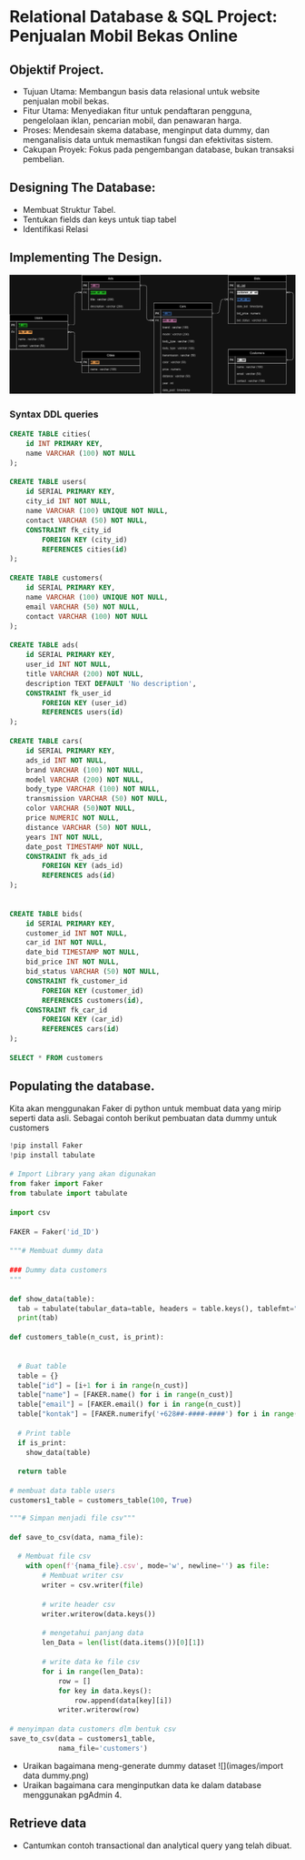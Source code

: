 # Relational Database & SQL Project: Penjualan Mobil Bekas Online

## Objektif Project.
- Tujuan Utama: Membangun basis data relasional untuk website penjualan mobil bekas.
- Fitur Utama: Menyediakan fitur untuk pendaftaran pengguna, pengelolaan iklan, pencarian mobil, dan penawaran harga.
- Proses: Mendesain skema database, menginput data dummy, dan menganalisis data untuk memastikan fungsi dan efektivitas sistem.
- Cakupan Proyek: Fokus pada pengembangan database, bukan transaksi pembelian.

## Designing The Database:
-  Membuat  Struktur Tabel.
-  Tentukan fields dan keys untuk tiap tabel
-  Identifikasi Relasi

## Implementing The Design.
![](images/erd_cars_project.png)

### Syntax DDL queries
```sql
CREATE TABLE cities(
	id INT PRIMARY KEY,
	name VARCHAR (100) NOT NULL
);

CREATE TABLE users(
	id SERIAL PRIMARY KEY,
	city_id INT NOT NULL,
	name VARCHAR (100) UNIQUE NOT NULL,
	contact VARCHAR (50) NOT NULL,
	CONSTRAINT fk_city_id
		FOREIGN KEY (city_id)
		REFERENCES cities(id)
);

CREATE TABLE customers(
	id SERIAL PRIMARY KEY,
	name VARCHAR (100) UNIQUE NOT NULL,
	email VARCHAR (50) NOT NULL,
	contact VARCHAR (100) NOT NULL
);

CREATE TABLE ads(
	id SERIAL PRIMARY KEY,
	user_id INT NOT NULL,
	title VARCHAR (200) NOT NULL,
	description TEXT DEFAULT 'No description',
	CONSTRAINT fk_user_id
		FOREIGN KEY (user_id)
		REFERENCES users(id)
);

CREATE TABLE cars(
	id SERIAL PRIMARY KEY,
	ads_id INT NOT NULL,
	brand VARCHAR (100) NOT NULL,
	model VARCHAR (200) NOT NULL,
	body_type VARCHAR (100) NOT NULL,
	transmission VARCHAR (50) NOT NULL,
	color VARCHAR (50)NOT NULL,
	price NUMERIC NOT NULL,
	distance VARCHAR (50) NOT NULL,
	years INT NOT NULL,
	date_post TIMESTAMP NOT NULL,
	CONSTRAINT fk_ads_id
		FOREIGN KEY (ads_id)
		REFERENCES ads(id)
);


CREATE TABLE bids(
	id SERIAL PRIMARY KEY, 
	customer_id INT NOT NULL,
	car_id INT NOT NULL,
	date_bid TIMESTAMP NOT NULL,
	bid_price INT NOT NULL,
	bid_status VARCHAR (50) NOT NULL,
	CONSTRAINT fk_customer_id
		FOREIGN KEY (customer_id)
		REFERENCES customers(id),
	CONSTRAINT fk_car_id
		FOREIGN KEY (car_id)
		REFERENCES cars(id)
);

SELECT * FROM customers
```

## Populating the database.
Kita akan menggunakan Faker di python untuk membuat data yang mirip seperti data asli. Sebagai contoh berikut pembuatan data dummy untuk customers
```python
!pip install Faker
!pip install tabulate

# Import Library yang akan digunakan
from faker import Faker
from tabulate import tabulate

import csv

FAKER = Faker('id_ID')

"""# Membuat dummy data

### Dummy data customers
"""

def show_data(table):
  tab = tabulate(tabular_data=table, headers = table.keys(), tablefmt="psql", numalign = "center")
  print(tab)

def customers_table(n_cust, is_print):


  # Buat table
  table = {}
  table["id"] = [i+1 for i in range(n_cust)]
  table["name"] = [FAKER.name() for i in range(n_cust)]
  table["email"] = [FAKER.email() for i in range(n_cust)]
  table["kontak"] = [FAKER.numerify('+628##-####-####') for i in range(n_cust)]

  # Print table
  if is_print:
    show_data(table)

  return table

# membuat data table users
customers1_table = customers_table(100, True)
```

```python
"""# Simpan menjadi file csv"""

def save_to_csv(data, nama_file):

  # Membuat file csv
    with open(f'{nama_file}.csv', mode='w', newline='') as file:
        # Membuat writer csv
        writer = csv.writer(file)

        # write header csv
        writer.writerow(data.keys())

        # mengetahui panjang data
        len_Data = len(list(data.items())[0][1])

        # write data ke file csv
        for i in range(len_Data):
            row = []
            for key in data.keys():
                row.append(data[key][i])
            writer.writerow(row)

# menyimpan data customers dlm bentuk csv
save_to_csv(data = customers1_table,
            nama_file='customers')
```
- Uraikan bagaimana meng-generate dummy dataset
![](images/import data dummy.png)
- Uraikan bagaimana cara menginputkan data ke dalam database menggunakan pgAdmin 4. 

## Retrieve data
- Cantumkan contoh transactional dan analytical query yang telah dibuat.

